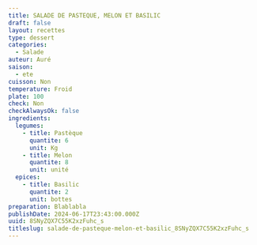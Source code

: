 ```yaml
---
title: SALADE DE PASTEQUE, MELON ET BASILIC
draft: false
layout: recettes
type: dessert
categories:
  - Salade
auteur: Auré
saison:
  - ete
cuisson: Non
temperature: Froid
plate: 100
check: Non
checkAlwaysOk: false
ingredients:
  legumes:
    - title: Pastèque
      quantite: 6
      unit: Kg
    - title: Melon
      quantite: 8
      unit: unité
  epices:
    - title: Basilic
      quantite: 2
      unit: bottes
preparation: Blablabla
publishDate: 2024-06-17T23:43:00.000Z
uuid: 8SNyZQX7C55K2xzFuhc_s
titleslug: salade-de-pasteque-melon-et-basilic_8SNyZQX7C55K2xzFuhc_s
---
```

